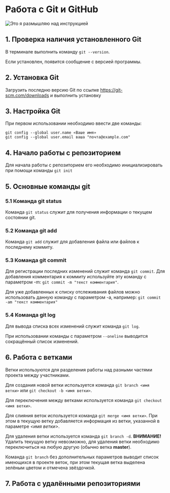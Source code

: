 # **Работа с Git и GitHub**
![Это я размышляю над инструкцией](og_og_148879361322373683.jpg)
## 1. Проверка наличия установленного Git
В терминале выполнить команду `git --version`.

Если установлен, появится сообщение с версией программы.

## 2. Установка Git

Загрузить последню версию Git по ссылке https://git-scm.com/downloads и выполнить установку

## 3. Настройка Git

При первом использовании необходимо ввести две команды:
```
git config --global user.name «Ваше имя»
git config --global user.email ваша "почта@example.com"
```

## 4. Начало работы с репозиторием

Для начала работы с репозиторием его необходимо инициализировать при помощи команды `git init`

## 5. Основные команды git
### 5.1 Команда git status
Команда `git status` служит для получения информации о текущем состоянии git.
### 5.2 Команда git add
Команда `git add` служит для добавления файла или файлов к последнему коммиту.
### 5.3 Команда git commit
Для регистрации последних изменений служит команда `git commit`. Для добавления комментария к коммиту используйте эту команду с параметром -m: `git commit -m "текст комментария"`.

Для уже добавленных к списку отслеживания файлов можно использовать данную команду с параметром -a, например: `git commit -am "текст комментария"`
### 5.4 Команда git log
Для вывода списка всех изменений служит команда `git log`.

При использовании команды с параметром `--oneline` выводится сокращённый список изменений.

## 6. Работа с ветками
Ветки используются для разделения работы над разными частями проекта между участниками.

Для создания новой ветки используется команда `git branch <имя ветки>` или `git checkout -b <имя ветки>`. 

Для переключения между ветками используется команда `git checkout <имя ветки>`. 

Для слияния веток используется команда `git merge <имя ветки>`. При этом в текущую ветку добавляется информация из ветки, указанной в параметре *<имя ветки>*.

Для удаления ветки используется команда `git branch -d`. **ВНИМАНИЕ!** Удалить текущую ветку невозможно, для удаления ветки необходимо переключиться на любую другую (обычно ветка **master**).

Команда `git branch` без дополнительных параметров выводит список имеющихся в проекте веток, при этом текущая ветка выделена зелёным цветом и отмечена звёздочкой.


## 7. Работа с удалёнными репозиториями
